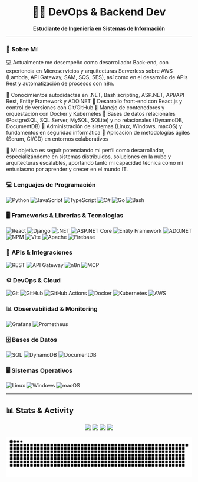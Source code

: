 <h1 align="center">👨‍💻 DevOps & Backend Dev</h1>
<p align="center"><b>Estudiante de Ingeniería en Sistemas de Información</b></p>

---

### 🚀 Sobre Mí

💻 Actualmente me desempeño como desarrollador Back-end, con experiencia en Microservicios y arquitecturas Serverless sobre AWS (Lambda, API Gateway, SAM, SQS, SES), así como en el desarrollo de APIs Rest y automatización de procesos con n8n.

🔹 Conocimientos autodidactas en .NET, Bash scripting, ASP.NET, API/API Rest, Entity Framework y ADO.NET
🔹 Desarrollo front-end con React.js y control de versiones con Git/GitHub
🔹 Manejo de contenedores y orquestación con Docker y Kubernetes
🔹 Bases de datos relacionales (PostgreSQL, SQL Server, MySQL, SQLite) y no relacionales (DynamoDB, DocumentDB)
🔹 Administración de sistemas (Linux, Windows, macOS) y fundamentos en seguridad informática
🔹 Aplicación de metodologías ágiles (Scrum, CI/CD) en entornos colaborativos

🎯 Mi objetivo es seguir potenciando mi perfil como desarrollador, especializándome en sistemas distribuidos, soluciones en la nube y arquitecturas escalables, aportando tanto mi capacidad técnica como mi entusiasmo por aprender y crecer en el mundo IT.

### 💻 Lenguajes de Programación
![Python](https://img.shields.io/badge/Python-3776AB?style=for-the-badge&logo=python&logoColor=fff)
![JavaScript](https://img.shields.io/badge/JavaScript-FFD700?style=for-the-badge&logo=javascript&logoColor=000)
![TypeScript](https://img.shields.io/badge/TypeScript-3178C6?style=for-the-badge&logo=typescript&logoColor=fff)
![C#](https://img.shields.io/badge/C%23-68217A?style=for-the-badge&logo=csharp&logoColor=fff)
![Go](https://img.shields.io/badge/Go-00ADD8?style=for-the-badge&logo=go&logoColor=fff)
![Bash](https://img.shields.io/badge/Bash-4EAA25?style=for-the-badge&logo=gnubash&logoColor=fff)
### 🖥️ Frameworks & Librerías & Tecnologias
![React](https://img.shields.io/badge/React-61DAFB?style=for-the-badge&logo=react&logoColor=000)
![Django](https://img.shields.io/badge/django-%23092E20.svg?style=for-the-badge&logo=django&logoColor=white)
![.NET](https://img.shields.io/badge/.NET-512BD4?style=for-the-badge&logo=dotnet&logoColor=fff)
![ASP.NET Core](https://img.shields.io/badge/ASP.NET%20Core-512BD4?style=for-the-badge&logo=dotnet&logoColor=fff)
![Entity Framework](https://img.shields.io/badge/Entity%20Framework-68217A?style=for-the-badge&logo=dotnet&logoColor=fff)
![ADO.NET](https://img.shields.io/badge/ADO.NET-1384C8?style=for-the-badge&logo=windows&logoColor=fff)
![NPM](https://img.shields.io/badge/NPM-%23CB3837.svg?style=for-the-badge&logo=npm&logoColor=white)
![Vite](https://img.shields.io/badge/vite-%23646CFF.svg?style=for-the-badge&logo=vite&logoColor=white)
![Apache](https://img.shields.io/badge/apache-%23D42029.svg?style=for-the-badge&logo=apache&logoColor=white)
![Firebase](https://img.shields.io/badge/firebase-a08021?style=for-the-badge&logo=firebase&logoColor=ffcd34)
### 🔗 APIs & Integraciones
![REST](https://img.shields.io/badge/REST%20API-009688?style=for-the-badge&logo=swagger&logoColor=fff)
![API Gateway](https://img.shields.io/badge/API%20Gateway-FF4F00?style=for-the-badge&logo=amazonapiGateway&logoColor=fff)
![n8n](https://img.shields.io/badge/n8n-EA4C89?style=for-the-badge&logo=n8n&logoColor=fff)
![MCP](https://img.shields.io/badge/MCP-2E86C1?style=for-the-badge&logo=apache&logoColor=fff)
### ⚙️ DevOps & Cloud
![Git](https://img.shields.io/badge/Git-F1502F?style=for-the-badge&logo=git&logoColor=fff)
![GitHub](https://img.shields.io/badge/GitHub-000?style=for-the-badge&logo=github&logoColor=fff)
![GitHub Actions](https://img.shields.io/badge/GitHub%20Actions-2088FF?style=for-the-badge&logo=githubactions&logoColor=fff)
![Docker](https://img.shields.io/badge/Docker-2496ED?style=for-the-badge&logo=docker&logoColor=fff)
![Kubernetes](https://img.shields.io/badge/Kubernetes-326CE5?style=for-the-badge&logo=kubernetes&logoColor=fff)
![AWS](https://img.shields.io/badge/AWS-FF9900?style=for-the-badge&logo=amazonwebservices&logoColor=fff)
### 📊 Observabilidad & Monitoring
![Grafana](https://img.shields.io/badge/Grafana-F46800?style=for-the-badge&logo=grafana&logoColor=fff)
![Prometheus](https://img.shields.io/badge/Prometheus-E6522C?style=for-the-badge&logo=prometheus&logoColor=fff)
### 🗄️ Bases de Datos
![SQL](https://img.shields.io/badge/SQL-336791?style=for-the-badge&logo=postgresql&logoColor=fff)
![DynamoDB](https://img.shields.io/badge/DynamoDB-4053D6?style=for-the-badge&logo=amazondynamodb&logoColor=fff)
![DocumentDB](https://img.shields.io/badge/DocumentDB-0078D4?style=for-the-badge&logo=azurecosmosdb&logoColor=fff)
### 🖥️ Sistemas Operativos
![Linux](https://img.shields.io/badge/Linux-FCC624?style=for-the-badge&logo=linux&logoColor=000)
![Windows](https://img.shields.io/badge/Windows-0078D6?style=for-the-badge&logo=windows&logoColor=fff)
![macOS](https://img.shields.io/badge/macOS-000?style=for-the-badge&logo=apple&logoColor=fff)


---

## 📊 **Stats & Activity**

<div align="center">
  <img height="180em" src="https://github-readme-stats.vercel.app/api?username=ezzz37&show_icons=true&theme=radical&hide=commits&hide_border=true&bg_color=0d1117&title_color=00ff41&icon_color=ff6600&text_color=ffffff&ring_color=00ff41&cache_seconds=86400" />
  <img height="180em" src="https://github-readme-stats.vercel.app/api/top-langs/?username=ezzz37&layout=compact&langs_count=16&theme=radical&hide_border=true&bg_color=0d1117&title_color=00ff41&text_color=ffffff&cache_seconds=86400" />
  <img src="https://github-readme-streak-stats.herokuapp.com/?user=ezzz37&theme=radical&hide_border=true&background=0d1117&stroke=00ff41&ring=00ff41&fire=ff6600&currStreakLabel=00ff41&dates=ffffff" />
  <img src="https://github-readme-activity-graph.vercel.app/graph?username=ezzz37&bg_color=0d1117&color=00ff41&line=ff6600&point=ffffff&area=true&hide_border=true&custom_title=Neural%20Activity%20Matrix" />
</div>


![Contribuciones animadas](./github-user-contribution.svg)

